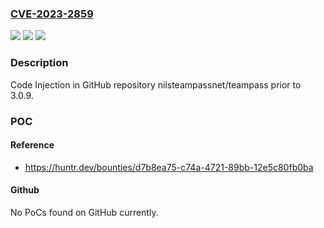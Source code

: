 ### [CVE-2023-2859](https://cve.mitre.org/cgi-bin/cvename.cgi?name=CVE-2023-2859)
![](https://img.shields.io/static/v1?label=Product&message=nilsteampassnet%2Fteampass&color=blue)
![](https://img.shields.io/static/v1?label=Version&message=%3C%203.0.9%20&color=brighgreen)
![](https://img.shields.io/static/v1?label=Vulnerability&message=CWE-94%20Improper%20Control%20of%20Generation%20of%20Code&color=brighgreen)

### Description

Code Injection in GitHub repository nilsteampassnet/teampass prior to 3.0.9.

### POC

#### Reference
- https://huntr.dev/bounties/d7b8ea75-c74a-4721-89bb-12e5c80fb0ba

#### Github
No PoCs found on GitHub currently.

